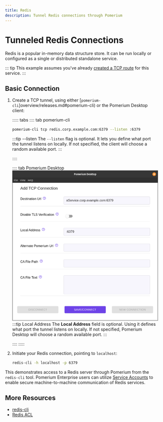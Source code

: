 ```yaml
---
title: Redis
description: Tunnel Redis connections through Pomerium
---
```


# Tunneled Redis Connections

Redis is a popular in-memory data structure store. It can be run locally or configured as a single or distributed standalone service.

::: tip
This example assumes you've already [created a TCP route](/tcp/readme.md#configure-routes) for this service.
:::

## Basic Connection

 1. Create a TCP tunnel, using either [`pomerium-cli`]overview/releases.md#pomerium-cli) or the Pomerium Desktop client:

    ::::: tabs
    :::: tab pomerium-cli
    ```bash
    pomerium-cli tcp redis.corp.example.com:6379 --listen :6379
    ```

    :::tip --listen
    The `--listen` flag is optional. It lets you define what port the tunnel listens on locally. If not specified, the client will choose a random available port.
    :::

    ::::

    :::: tab Pomerium Desktop
    ![An example connection to a Redis service from Pomerium Desktop](./img/desktop/example-redis-connection.png)
    :::tip Local Address
    The **Local Address** field is optional. Using it defines what port the tunnel listens on locally. If not specified, Pomerium Desktop will choose a random available port.
    :::

    ::::
    :::::

1. Initiate your Redis connection, pointing to `localhost`:

    ```bash
    redis-cli -h localhost -p 6379
    ```

This demonstrates access to a Redis server through Pomerium from the `redis-cli` tool. Pomerium Enterprise users can utilize [Service Accounts](/enterprise/reference/configure.md#service-accounts) to enable secure machine-to-machine communication of Redis services.

## More Resources

- [redis-cli](https://redis.io/topics/rediscli)
- [Redis ACL](https://redis.io/topics/acl)